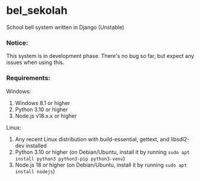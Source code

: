 # bel_sekolah
School bell system written in Django (Unstable)

### Notice:
This system is in development phase. There's no bug so far, but expect any issues when using this.

### Requirements:
Windows:
1. Windows 8.1 or higher
2. Python 3.10 or higher
3. Node.js v18.x.x or higher

Linux:
1. Any recent Linux distribution with build-essential, gettext, and libsdl2-dev installed
2. Python 3.10 or higher (on Debian/Ubuntu, install it by running `sudo apt install python3 python3-pip python3-venv`)
3. Node.js 18 or higher (on Debian/Ubuntu, install it by running `sudo apt install nodejs`)

